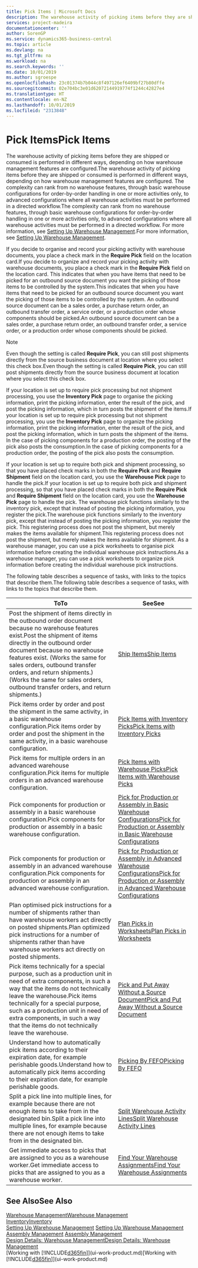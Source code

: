 ```yaml
---
title: Pick Items | Microsoft Docs
description: The warehouse activity of picking items before they are shipped or consumed is performed in different ways, depending on how warehouse management features are configured. The [setup](../configure-warehouse-processes.md) complexity can rank from no warehouse features, through basic warehouse configurations for order-by-order handling in one or more activities only, to advanced configurations where all warehouse activities must be performed in a directed workflow.
services: project-madeira
documentationcenter: ''
author: SorenGP
ms.service: dynamics365-business-central
ms.topic: article
ms.devlang: na
ms.tgt_pltfrm: na
ms.workload: na
ms.search.keywords: ''
ms.date: 10/01/2019
ms.author: sgroespe
ms.openlocfilehash: 23c01374b7b044c8f497126ef6409bf27b80dffe
ms.sourcegitcommit: 02e704bc3e01d62072144919774f1244c42827e4
ms.translationtype: HT
ms.contentlocale: en-NZ
ms.lasthandoff: 10/01/2019
ms.locfileid: "2313848"
---
```

# <a name="pick-items"></a><span data-ttu-id="cc0ca-104">Pick Items</span><span class="sxs-lookup"><span data-stu-id="cc0ca-104">Pick Items</span></span>
<span data-ttu-id="cc0ca-105">The warehouse activity of picking items before they are shipped or consumed is performed in different ways, depending on how warehouse management features are configured.</span><span class="sxs-lookup"><span data-stu-id="cc0ca-105">The warehouse activity of picking items before they are shipped or consumed is performed in different ways, depending on how warehouse management features are configured.</span></span> <span data-ttu-id="cc0ca-106">The complexity can rank from no warehouse features, through basic warehouse configurations for order-by-order handling in one or more activities only, to advanced configurations where all warehouse activities must be performed in a directed workflow.</span><span class="sxs-lookup"><span data-stu-id="cc0ca-106">The complexity can rank from no warehouse features, through basic warehouse configurations for order-by-order handling in one or more activities only, to advanced configurations where all warehouse activities must be performed in a directed workflow.</span></span> <span data-ttu-id="cc0ca-107">For more information, see [Setting Up Warehouse Management](warehouse-setup-warehouse.md).</span><span class="sxs-lookup"><span data-stu-id="cc0ca-107">For more information, see [Setting Up Warehouse Management](warehouse-setup-warehouse.md).</span></span>

<span data-ttu-id="cc0ca-108">If you decide to organise and record your picking activity with warehouse documents, you place a check mark in the **Require Pick** field on the location card.</span><span class="sxs-lookup"><span data-stu-id="cc0ca-108">If you decide to organize and record your picking activity with warehouse documents, you place a check mark in the **Require Pick** field on the location card.</span></span> <span data-ttu-id="cc0ca-109">This indicates that when you have items that need to be picked for an outbound source document you want the picking of those items to be controlled by the system.</span><span class="sxs-lookup"><span data-stu-id="cc0ca-109">This indicates that when you have items that need to be picked for an outbound source document you want the picking of those items to be controlled by the system.</span></span> <span data-ttu-id="cc0ca-110">An outbound source document can be a sales order, a purchase return order, an outbound transfer order, a service order, or a production order whose components should be picked.</span><span class="sxs-lookup"><span data-stu-id="cc0ca-110">An outbound source document can be a sales order, a purchase return order, an outbound transfer order, a service order, or a production order whose components should be picked.</span></span>

> [!NOTE]
> <span data-ttu-id="cc0ca-111">Even though the setting is called **Require Pick**, you can still post shipments directly from the source business document at location where you select this check box.</span><span class="sxs-lookup"><span data-stu-id="cc0ca-111">Even though the setting is called **Require Pick**, you can still post shipments directly from the source business document at location where you select this check box.</span></span>

<span data-ttu-id="cc0ca-112">If your location is set up to require pick processing but not shipment processing, you use the **Inventory Pick** page to organise the picking information, print the picking information, enter the result of the pick, and post the picking information, which in turn posts the shipment of the items.</span><span class="sxs-lookup"><span data-stu-id="cc0ca-112">If your location is set up to require pick processing but not shipment processing, you use the **Inventory Pick** page to organize the picking information, print the picking information, enter the result of the pick, and post the picking information, which in turn posts the shipment of the items.</span></span> <span data-ttu-id="cc0ca-113">In the case of picking components for a production order, the posting of the pick also posts the consumption.</span><span class="sxs-lookup"><span data-stu-id="cc0ca-113">In the case of picking components for a production order, the posting of the pick also posts the consumption.</span></span>

<span data-ttu-id="cc0ca-114">If your location is set up to require both pick and shipment processing, so that you have placed check marks in both the **Require Pick** and **Require Shipment** field on the location card, you use the **Warehouse Pick** page to handle the pick.</span><span class="sxs-lookup"><span data-stu-id="cc0ca-114">If your location is set up to require both pick and shipment processing, so that you have placed check marks in both the **Require Pick** and **Require Shipment** field on the location card, you use the **Warehouse Pick** page to handle the pick.</span></span> <span data-ttu-id="cc0ca-115">The warehouse pick functions similarly to the inventory pick, except that instead of posting the picking information, you register the pick.</span><span class="sxs-lookup"><span data-stu-id="cc0ca-115">The warehouse pick functions similarly to the inventory pick, except that instead of posting the picking information, you register the pick.</span></span> <span data-ttu-id="cc0ca-116">This registering process does not post the shipment, but merely makes the items available for shipment.</span><span class="sxs-lookup"><span data-stu-id="cc0ca-116">This registering process does not post the shipment, but merely makes the items available for shipment.</span></span> <span data-ttu-id="cc0ca-117">As a warehouse manager, you can use a pick worksheets to organise pick information before creating the individual warehouse pick instructions.</span><span class="sxs-lookup"><span data-stu-id="cc0ca-117">As a warehouse manager, you can use a pick worksheets to organize pick information before creating the individual warehouse pick instructions.</span></span>

<span data-ttu-id="cc0ca-118">The following table describes a sequence of tasks, with links to the topics that describe them.</span><span class="sxs-lookup"><span data-stu-id="cc0ca-118">The following table describes a sequence of tasks, with links to the topics that describe them.</span></span>   

|<span data-ttu-id="cc0ca-119">**To**</span><span class="sxs-lookup"><span data-stu-id="cc0ca-119">**To**</span></span>|<span data-ttu-id="cc0ca-120">**See**</span><span class="sxs-lookup"><span data-stu-id="cc0ca-120">**See**</span></span>|
|------------|-------------|  
|<span data-ttu-id="cc0ca-121">Post the shipment of items directly in the outbound order document because no warehouse features exist.</span><span class="sxs-lookup"><span data-stu-id="cc0ca-121">Post the shipment of items directly in the outbound order document because no warehouse features exist.</span></span> <span data-ttu-id="cc0ca-122">(Works the same for sales orders, outbound transfer orders, and return shipments.)</span><span class="sxs-lookup"><span data-stu-id="cc0ca-122">(Works the same for sales orders, outbound transfer orders, and return shipments.)</span></span>|[<span data-ttu-id="cc0ca-123">Ship Items</span><span class="sxs-lookup"><span data-stu-id="cc0ca-123">Ship Items</span></span>](warehouse-how-ship-items.md)|  
|<span data-ttu-id="cc0ca-124">Pick items order by order and post the shipment in the same activity, in a basic warehouse configuration.</span><span class="sxs-lookup"><span data-stu-id="cc0ca-124">Pick items order by order and post the shipment in the same activity, in a basic warehouse configuration.</span></span>|[<span data-ttu-id="cc0ca-125">Pick Items with Inventory Picks</span><span class="sxs-lookup"><span data-stu-id="cc0ca-125">Pick Items with Inventory Picks</span></span>](warehouse-how-to-pick-items-with-inventory-picks.md)|
|<span data-ttu-id="cc0ca-126">Pick items for multiple orders in an advanced warehouse configuration.</span><span class="sxs-lookup"><span data-stu-id="cc0ca-126">Pick items for multiple orders in an advanced warehouse configuration.</span></span>|[<span data-ttu-id="cc0ca-127">Pick Items with Warehouse Picks</span><span class="sxs-lookup"><span data-stu-id="cc0ca-127">Pick Items with Warehouse Picks</span></span>](warehouse-how-to-pick-items-for-warehouse-shipment.md)|  
|<span data-ttu-id="cc0ca-128">Pick components for production or assembly in a basic warehouse configuration.</span><span class="sxs-lookup"><span data-stu-id="cc0ca-128">Pick components for production or assembly in a basic warehouse configuration.</span></span>|[<span data-ttu-id="cc0ca-129">Pick for Production or Assembly in Basic Warehouse Configurations</span><span class="sxs-lookup"><span data-stu-id="cc0ca-129">Pick for Production or Assembly in Basic Warehouse Configurations</span></span>](warehouse-how-to-pick-for-production.md)|
|<span data-ttu-id="cc0ca-130">Pick components for production or assembly in an advanced warehouse configuration.</span><span class="sxs-lookup"><span data-stu-id="cc0ca-130">Pick components for production or assembly in an advanced warehouse configuration.</span></span>|[<span data-ttu-id="cc0ca-131">Pick for Production or Assembly in Advanced Warehouse Configurations</span><span class="sxs-lookup"><span data-stu-id="cc0ca-131">Pick for Production or Assembly in Advanced Warehouse Configurations</span></span>](warehouse-how-to-pick-for-internal-operations-in-advanced-warehousing.md)|  
|<span data-ttu-id="cc0ca-132">Plan optimised pick instructions for a number of shipments rather than have warehouse workers act directly on posted shipments.</span><span class="sxs-lookup"><span data-stu-id="cc0ca-132">Plan optimized pick instructions for a number of shipments rather than have warehouse workers act directly on posted shipments.</span></span>|[<span data-ttu-id="cc0ca-133">Plan Picks in Worksheets</span><span class="sxs-lookup"><span data-stu-id="cc0ca-133">Plan Picks in Worksheets</span></span>](warehouse-how-to-plan-picks-in-worksheets.md)|  
|<span data-ttu-id="cc0ca-134">Pick items technically for a special purpose, such as a production unit in need of extra components, in such a way that the items do not technically leave the warehouse.</span><span class="sxs-lookup"><span data-stu-id="cc0ca-134">Pick items technically for a special purpose, such as a production unit in need of extra components, in such a way that the items do not technically leave the warehouse.</span></span>|[<span data-ttu-id="cc0ca-135">Pick and Put Away Without a Source Document</span><span class="sxs-lookup"><span data-stu-id="cc0ca-135">Pick and Put Away Without a Source Document</span></span>](warehouse-how-to-create-put-aways-from-internal-put-aways.md)|
|<span data-ttu-id="cc0ca-136">Understand how to automatically pick items according to their expiration date, for example perishable goods.</span><span class="sxs-lookup"><span data-stu-id="cc0ca-136">Understand how to automatically pick items according to their expiration date, for example perishable goods.</span></span>|[<span data-ttu-id="cc0ca-137">Picking By FEFO</span><span class="sxs-lookup"><span data-stu-id="cc0ca-137">Picking By FEFO</span></span>](warehouse-picking-by-fefo.md)|
|<span data-ttu-id="cc0ca-138">Split a pick line into multiple lines, for example because there are not enough items to take from in the designated bin.</span><span class="sxs-lookup"><span data-stu-id="cc0ca-138">Split a pick line into multiple lines, for example because there are not enough items to take from in the designated bin.</span></span>|[<span data-ttu-id="cc0ca-139">Split Warehouse Activity Lines</span><span class="sxs-lookup"><span data-stu-id="cc0ca-139">Split Warehouse Activity Lines</span></span>](warehouse-how-to-split-warehouse-activity-lines.md)|
|<span data-ttu-id="cc0ca-140">Get immediate access to picks that are assigned to you as a warehouse worker.</span><span class="sxs-lookup"><span data-stu-id="cc0ca-140">Get immediate access to picks that are assigned to you as a warehouse worker.</span></span>|[<span data-ttu-id="cc0ca-141">Find Your Warehouse Assignments</span><span class="sxs-lookup"><span data-stu-id="cc0ca-141">Find Your Warehouse Assignments</span></span>](warehouse-how-to-find-your-warehouse-assignments.md)|  

## <a name="see-also"></a><span data-ttu-id="cc0ca-142">See Also</span><span class="sxs-lookup"><span data-stu-id="cc0ca-142">See Also</span></span>  
[<span data-ttu-id="cc0ca-143">Warehouse Management</span><span class="sxs-lookup"><span data-stu-id="cc0ca-143">Warehouse Management</span></span>](warehouse-manage-warehouse.md)  
[<span data-ttu-id="cc0ca-144">Inventory</span><span class="sxs-lookup"><span data-stu-id="cc0ca-144">Inventory</span></span>](inventory-manage-inventory.md)  
<span data-ttu-id="cc0ca-145">[Setting Up Warehouse Management](warehouse-setup-warehouse.md)   </span><span class="sxs-lookup"><span data-stu-id="cc0ca-145">[Setting Up Warehouse Management](warehouse-setup-warehouse.md)   </span></span>  
<span data-ttu-id="cc0ca-146">[Assembly Management](assembly-assemble-items.md)  </span><span class="sxs-lookup"><span data-stu-id="cc0ca-146">[Assembly Management](assembly-assemble-items.md)  </span></span>  
[<span data-ttu-id="cc0ca-147">Design Details: Warehouse Management</span><span class="sxs-lookup"><span data-stu-id="cc0ca-147">Design Details: Warehouse Management</span></span>](design-details-warehouse-management.md)  
<span data-ttu-id="cc0ca-148">[Working with [!INCLUDE[d365fin](includes/d365fin_md.md)]](ui-work-product.md)</span><span class="sxs-lookup"><span data-stu-id="cc0ca-148">[Working with [!INCLUDE[d365fin](includes/d365fin_md.md)]](ui-work-product.md)</span></span>
